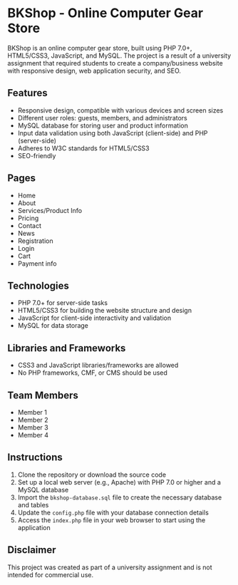 # BKShop - Online Computer Gear Store

BKShop is an online computer gear store, built using PHP 7.0+, HTML5/CSS3, JavaScript, and MySQL. The project is a result of a university assignment that required students to create a company/business website with responsive design, web application security, and SEO.

## Features

- Responsive design, compatible with various devices and screen sizes
- Different user roles: guests, members, and administrators
- MySQL database for storing user and product information
- Input data validation using both JavaScript (client-side) and PHP (server-side)
- Adheres to W3C standards for HTML5/CSS3
- SEO-friendly

## Pages

- Home 
- About 
- Services/Product Info 
- Pricing 
- Contact 
- News 
- Registration
- Login
- Cart
- Payment info

## Technologies

- PHP 7.0+ for server-side tasks
- HTML5/CSS3 for building the website structure and design
- JavaScript for client-side interactivity and validation
- MySQL for data storage

## Libraries and Frameworks

- CSS3 and JavaScript libraries/frameworks are allowed
- No PHP frameworks, CMF, or CMS should be used

## Team Members

- Member 1
- Member 2
- Member 3
- Member 4

## Instructions

1. Clone the repository or download the source code
2. Set up a local web server (e.g., Apache) with PHP 7.0 or higher and a MySQL database
3. Import the `bkshop-database.sql` file to create the necessary database and tables
4. Update the `config.php` file with your database connection details
5. Access the `index.php` file in your web browser to start using the application

## Disclaimer

This project was created as part of a university assignment and is not intended for commercial use.
